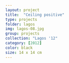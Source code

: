 ```yaml
---
layout: project
title:  "Ceiling positive"
type: projects
folder: lagos
img: lagos-08.jpg
group: projects
collection: "Lagos '12"
category: [2012]
color: black 
size: 14 x 14 cm
---
```



